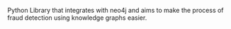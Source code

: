 Python Library that integrates with neo4j and aims to make the process of fraud detection using knowledge graphs easier.